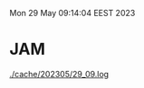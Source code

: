 Mon 29 May 09:14:04 EEST 2023
# JAM
<a href='./cache/202305/29_09.log'>./cache/202305/29_09.log</a>
